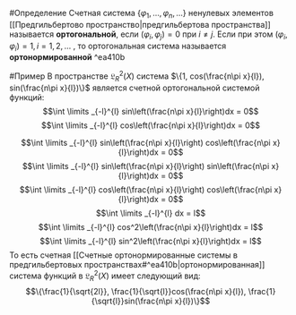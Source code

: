 #Определение 
Счетная система $\{φ_1 , \dots , φ_n , \dots\}$ ненулевых элементов [[Предгильбертово пространство|предгильбертова пространства]] называется **ортогональной**, если $(φ_i , φ_j ) = 0$ при $i \neq j$. 
Если при этом $(φ_i , φ_i ) = 1, i = 1, 2, \dots$ , то ортогональная система называется **ортонормированной** ^ea410b

#Пример 
В пространстве $\mathfrak{L}^2_R (X)$ система $\{1, cos(\frac{n\pi x}{l}), sin(\frac{n\pi x}{l})\}$ является счетной ортогональной системой функций:$$\int \limits _{-l}^{l} sin\left(\frac{n\pi x}{l}\right)dx = 0$$
$$\int \limits _{-l}^{l} cos\left(\frac{n\pi x}{l}\right)dx = 0$$

$$\int \limits _{-l}^{l} sin\left(\frac{n\pi x}{l}\right) cos\left(\frac{n\pi x}{l}\right)dx = 0$$
$$\int \limits _{-l}^{l} sin\left(\frac{n\pi x}{l}\right) sin\left(\frac{n\pi x}{l}\right)dx = 0$$
$$\int \limits _{-l}^{l} cos\left(\frac{n\pi x}{l}\right) cos\left(\frac{n\pi x}{l}\right)dx = 0$$
$$\int \limits _{-l}^{l} dx = l$$
$$\int \limits _{-l}^{l} cos^2\left(\frac{n\pi x}{l}\right)dx = l$$
$$\int \limits _{-l}^{l} sin^2\left(\frac{n\pi x}{l}\right)dx = l$$
То есть счетная [[Счетные ортонормированные системы в предгильбертовых пространствах#^ea410b|ортонормированная]] система функций в $\mathfrak{L}^2_R (X)$ имеет следующий вид: $$\{\frac{1}{\sqrt{2l}}, \frac{1}{\sqrt{l}}cos(\frac{n\pi x}{l}), \frac{1}{\sqrt{l}}sin(\frac{n\pi x}{l})\}$$
